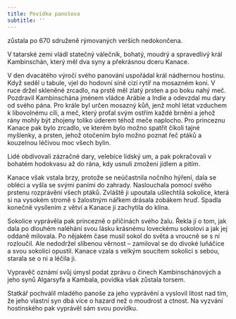 ```yaml
---
title: Povídka panošova
subtitle: ''
---
```


zůstala po 670 sdruženě rýmovaných verších nedokončena.

V tatarské zemi vládl statečný válečník, bohatý, moudrý a spravedlivý král Kambinschán, který měl dva syny a překrásnou dceru Kanace.

V den dvacátého výročí svého panování uspořádal král nádhernou hostinu. Když seděl u tabule, vjel do hodovní síně cizí rytíř na mosazném koni. V ruce držel skleněné zrcadlo, na prstě měl zlatý prsten a po boku nahý meč. Pozdravil Kambinschána jménem vládce Arábie a Indie a odevzdal mu dary od svého pána. Pro krále byl určen mosazný kůň, jenž mohl létat vzduchem k libovolnému cíli, a meč, který proťal svým ostřím každé brnění a jehož rány mohly být zhojeny toliko úderem téhož meče naplocho. Pro princeznu Kanace pak bylo zrcadlo, ve kterém bylo možno spatřit číkoli tajné myšlenky, a prsten, jehož otočením bylo možno poznat řeč ptáků a kouzelnou léčivou moc všech bylin.

Lidé obdivovali zázračné dary, velebíce lidský um, a pak pokračovali v bohatém hodokvasu až do rána, kdy usnuli zmoženi jídlem a pitím.

Kanace však vstala brzy, protože se neúčastnila nočního hýření, dala se obléci a vyšla se svými paními do zahrady. Naslouchala pomocí svého prstenu rozprávění všech ptáků. Zvláště ji upoutala ušlechtilá sokolice, která si na vysokém stromě s žalostným nářkem drásala zobákem hruď. Spadla konečně vysílením z větví a Kanace ji zachytila do klína.

Sokolice vyprávěla pak princezně o příčinách svého žalu. Řekla jí o tom, jak dala po dlouhém naléhání svou lásku krásnému loveckému sokolovi a jak jej oddaně milovala. Po nějakém čase musil sokol do světa a vroucně se s ní rozloučil. Ale nedodržel slíbenou věrnost – zamiloval se do divoké luňáčice a svou sokolici opustil. Kanace vzala s velkým soucitem sokolici s sebou, starala se o ni a léčila ji.

Vypravěč oznámí svůj úmysl podat zprávu o činech Kambinschánových a jeho synů Algarsyfa a Kambala, povídka však zůstala torsem.

Statkář pochválil mladého panoše za jeho vyprávění a vyslovil lítost nad tím, že jeho vlastní syn dbá více o hazard než o moudrost a ctnost. Na vyzvání hostinského pak vyprávěl sám svou povídku.
